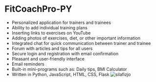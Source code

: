 # FitCoachPro-PY
- Personalized application for trainers and trainees
- Ability to add individual training plans
- Inserting links to exercises on YouTube
- Adding photos of exercises, diet, or other important information
- Integrated chat for quick communication between trainer and trainee
- Forum with articles and tips for all users
- Secure login and registration with email confirmation
- Pleasant and user-friendly interface
- Email reminders
- Built-in mini-programs such as: Daily tips, BMI Calculator
- Written in Python, JavaScript, HTML, CSS, Flask
![silafizjo](https://github.com/wiktorszczurek/FitCoachPro-PY/assets/124889327/570e74eb-a818-41a9-bf03-de59653302fe)
